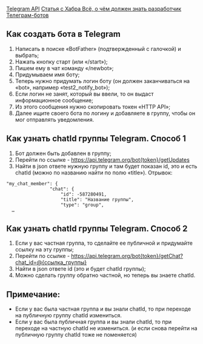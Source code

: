[Telegram API](https://core.telegram.org/)
[Статья с Хабра Всё, о чём должен знать разработчик Телеграм-ботов](https://habr.com/ru/articles/543676/)

## Как создать бота в Telegram  

1) Написать в поиске «BotFather» (подтвержденный с галочкой) и выбрать;  
2) Нажать кнопку старт (или «/start»); 
3) Пишем ему в чат команду «/newbot»;
4) Придумываем имя боту;
5) Теперь нужно придумать логин боту (он должен заканчиваться на «bot», например «test2_notify_bot»);
6) Если логин не занят, который вы ввели, то он выдаст информационное сообщение;
7) Из этого сообщения нужно скопировать токен «HTTP API»;
8) Далее ищите своего бота по логину и добавляете в группу, чтобы он мог отправлять уведомления.

## Как узнать chatId группы Telegram. Способ 1

1) Бот должен быть добавлен в группу;
2) Перейти по ссылке - https://api.telegram.org/bot{token}/getUpdates
3) Найти в json ответе нужную группу и там будет показан id, это и есть chatId (можно по названию найти по полю «title»). Отрывок:
```
"my_chat_member": {
                "chat": {
                    "id": -587280491,
                    "title": "Название группы",
                    "type": "group",  
  …
```
## Как узнать chatId группы Telegram. Способ 2

1) Если у вас частная группа, то сделайте ее публичной и придумайте ссылку на эту группы;
2) Перейти по ссылке - https://api.telegram.org/bot{token}/getChat?chat_id=@{ссылка_группы}
3) Найти в json ответе id (это и будет chatId группы);
4) Можно сделать группу обратно частной, но теперь вы знаете chatId.

## Примечание:

- Если у вас была частная группа и вы знали chatId, то при переходе на публичную группу chatId измениться.  
- Если у вас была публичная группа и вы знали chatId, то при переходе на частную chatId не измениться. (и если снова перейти на публичную группу chatId тоже не поменяется)  
